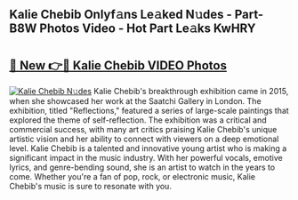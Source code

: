 ## Kalie Chebib Onlyf𝚊ns Le𝚊ked N𝚞des - Part-B8W Photos Video - Hot Part Le𝚊ks KwHRY

# <h2><a href="http://ab75883.deff.icu/?id=Kalie+Chebib">🔗 New 👉🔴 Kalie Chebib VIDEO Photos</a></h2>

[![Kalie Chebib N𝚞des](https://i.imgur.com/rIISA9y.gif)](http://ab75883.deff.icu/?id=Kalie+Chebib)
Kalie Chebib's breakthrough exhibition came in 2015, when she showcased her work at the Saatchi Gallery in London. The exhibition, titled "Reflections," featured a series of large-scale paintings that explored the theme of self-reflection. The exhibition was a critical and commercial success, with many art critics praising Kalie Chebib's unique artistic vision and her ability to connect with viewers on a deep emotional level. Kalie Chebib is a talented and innovative young artist who is making a significant impact in the music industry. With her powerful vocals, emotive lyrics, and genre-bending sound, she is an artist to watch in the years to come. Whether you're a fan of pop, rock, or electronic music, Kalie Chebib's music is sure to resonate with you.
